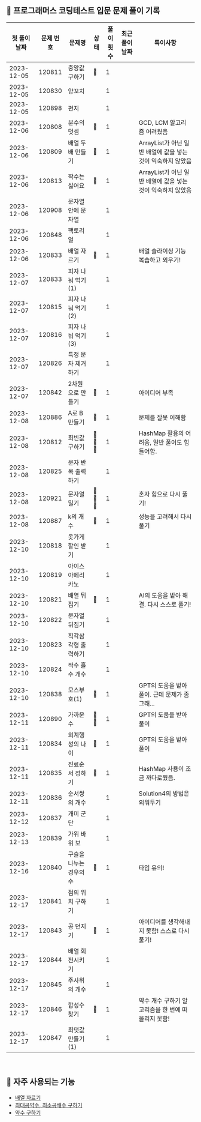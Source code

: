 ## 🚀 프로그래머스 코딩테스트 입문 문제 풀이 기록

| **첫 풀이 날짜** | **문제 번호** | **문제명**       | **상태** | **풀이 횟수** | **최근 풀이 날짜** | **특이사항**                               |
|-------------|-----------|---------------|--------|-----------|--------------|----------------------------------------|
| 2023-12-05  | 120811    | 중앙값 구하기       | 🤔     | 1         |              |                                        |
| 2023-12-05  | 120830    | 양꼬치           |        | 1         |              |                                        |
| 2023-12-05  | 120898    | 편지            |        | 1         |              |                                        |
| 2023-12-06  | 120808    | 분수의 덧셈        | 🤔     | 1         |              | GCD, LCM 알고리즘 어려웠음                     |
| 2023-12-06  | 120809    | 배열 두 배 만들기    | 🤔     | 1         |              | ArrayList가 아닌 일반 배열에 값을 넣는 것이 익숙하지 않았음 |
| 2023-12-06  | 120813    | 짝수는 싫어요       | 🤔     | 1         |              | ArrayList가 아닌 일반 배열에 값을 넣는 것이 익숙하지 않았음 |
| 2023-12-06  | 120908    | 문자열 안에 문자열    |        | 1         |              |                                        |
| 2023-12-06  | 120848    | 팩토리얼          |        | 1         |              |                                        |
| 2023-12-06  | 120833    | 배열 자르기        | 🤔     | 1         |              | 배열 슬라이싱 기능 복습하고 외우기!                   |
| 2023-12-07  | 120833    | 피자 나눠 먹기(1)   |        | 1         |              |                                        |
| 2023-12-07  | 120815    | 피자 나눠 먹기(2)   |        | 1         |              |                                        |
| 2023-12-07  | 120816    | 피자 나눠 먹기(3)   |        | 1         |              |                                        |
| 2023-12-07  | 120826    | 특정 문자 제거하기    |        | 1         |              |                                        |
| 2023-12-07  | 120842    | 2차원으로 만들기     | 🤔     | 1         |              | 아이디어 부족                                |
| 2023-12-08  | 120886    | A로 B 만들기      | 🤔     | 1         |              | 문제를 잘못 이해함                             |
| 2023-12-08  | 120812    | 최빈값 구하기       | 🤔🤔🤔 | 1         |              | HashMap 활용의 어려움, 일반 풀이도 힘들어함.          |
| 2023-12-08  | 120825    | 문자 반복 출력하기    |        | 1         |              |                                        |
| 2023-12-08  | 120921    | 문자열 밀기        | 🤔🤔🤔 | 1         |              | 혼자 힘으로 다시 풀기!                          |
| 2023-12-08  | 120887    | k의 개수         | 🤔     | 1         |              | 성능을 고려해서 다시 풀기                         |
| 2023-12-10  | 120818    | 옷가게 할인 받기     |        | 1         |              |                                        |
| 2023-12-10  | 120819    | 아이스 아메리카노     |        | 1         |              |                                        |
| 2023-12-10  | 120821    | 배열 뒤집기        | 🤔     | 1         |              | AI의 도움을 받아 해결. 다시 스스로 풀기!              |
| 2023-12-10  | 120822    | 문자열 뒤집기       |        | 1         |              |                                        |
| 2023-12-10  | 120823    | 직각삼각형 출력하기    |        | 1         |              |                                        |
| 2023-12-10  | 120824    | 짝수 홀수 개수      |        | 1         |              |                                        |
| 2023-12-10  | 120838    | 모스부호(1)       | 🤔     | 1         |              | GPT의 도움을 받아 풀이. 근데 문제가 좀 그래...         |
| 2023-12-11  | 120890    | 가까운 수         | 🤔🤔   | 1         |              | GPT의 도움을 받아 풀이                         |
| 2023-12-11  | 120834    | 외계행성의 나이      | 🤔     | 1         |              | GPT의 도움을 받아 풀이                         |
| 2023-12-11  | 120835    | 진료순서 정하기      | 🤔     | 1         |              | HashMap 사용이 조금 까다로웠음.                  |
| 2023-12-11  | 120836    | 순서쌍의 개수       |        | 1         |              | Solution4의 방법은 외워두기                    |
| 2023-12-12  | 120837    | 개미 군단         |        | 1         |              |                                        |
| 2023-12-13  | 120839    | 가위 바위 보       |        | 1         |              |                                        |
| 2023-12-16  | 120840    | 구슬을 나누는 경우의 수 | 🤔     | 1         |              | 타입 유의!                                 |
| 2023-12-17  | 120841    | 점의 위치 구하기     |        | 1         |              |                                        |
| 2023-12-17  | 120843    | 공 던지기         | 🤔     | 1         |              | 아이디어를 생각해내지 못함! 스스로 다시 풀기!             |
| 2023-12-17  | 120844    | 배열 회전시키기      |        | 1         |              |                                        |
| 2023-12-17  | 120845    | 주사위의 개수       |        | 1         |              |                                        |
| 2023-12-17  | 120846    | 합성수 찾기        | 🤔     | 1         |              | 약수 개수 구하기 알고리즘을 한 번에 떠올리지 못함!          |
| 2023-12-17  | 120847    | 최댓값 만들기(1)    |        | 1         |              |                                        |

<br/>

## 📖 자주 사용되는 기능

- [배열 자르기](https://github.com/MrKeeplearning/algorithm/blob/main/src/main/java/programmers/tips/Slicing_Arrays_In_Java.md)
- [최대공약수, 최소공배수 구하기]()
- [약수 구하기]()